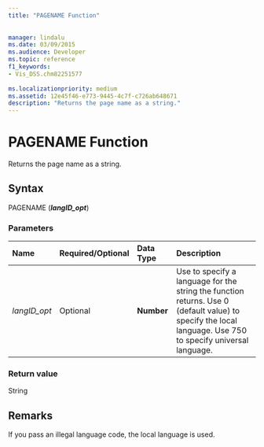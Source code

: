 ```yaml
---
title: "PAGENAME Function"
 
 
manager: lindalu
ms.date: 03/09/2015
ms.audience: Developer
ms.topic: reference
f1_keywords:
- Vis_DSS.chm82251577
 
ms.localizationpriority: medium
ms.assetid: 12e45f46-e773-9445-4c7f-c726ab648671
description: "Returns the page name as a string."
---
```


# PAGENAME Function

Returns the page name as a string.
  
## Syntax

PAGENAME (***langID_opt***)
  
### Parameters

|**Name**|**Required/Optional**|**Data Type**|**Description**|
|:-----|:-----|:-----|:-----|
| *langID_opt* <br/> |Optional  <br/> |**Number** <br/> |Use to specify a language for the string the function returns. Use 0 (default value) to specify the local language. Use 750 to specify universal language. |

### Return value

String
  
## Remarks

If you pass an illegal language code, the local language is used.
  